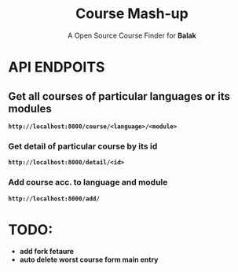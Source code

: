 <div>
<h1 align="center"> Course Mash-up </h1>
<p align="center"> A Open Source Course Finder for <b> Balak <b> </p>
</div>


# API ENDPOITS

## Get all courses of particular languages or its modules
```http://localhost:8000/course/<language>/<module>```

### Get detail of particular course by its id 
``` http://localhost:8000/detail/<id> ```

### Add course acc. to language and module
```http://localhost:8000/add/```



# TODO:
 - add fork fetaure
 - auto delete worst course form main entry
 
